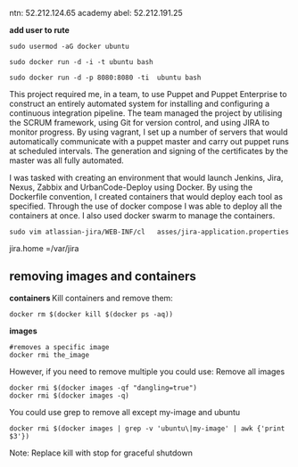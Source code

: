 ntn: 52.212.124.65
academy
abel: 52.212.191.25

<b> add user to rute </b>
	
	sudo usermod -aG docker ubuntu

	sudo docker run -d -i -t ubuntu bash

	sudo docker run -d -p 8080:8080 -ti  ubuntu bash


This project required me, in a team, to use Puppet and Puppet Enterprise to construct an entirely automated system for installing and configuring a continuous integration pipeline. The team managed the project by utilising the SCRUM framework, using Git for version control, and using JIRA to monitor progress. By using vagrant, I set up a number of servers that would automatically communicate with a puppet master and carry out puppet runs at scheduled intervals. The generation and signing of the certificates by the master was all fully automated. 

I was tasked with creating an environment that would launch Jenkins, Jira, Nexus, Zabbix and UrbanCode-Deploy using Docker. By using the Dockerfile convention, I created containers that would deploy each tool as specified. Through the use of docker compose I was able to deploy all the containers at once. I also used docker swarm to manage the containers. 

	sudo vim atlassian-jira/WEB-INF/cl   asses/jira-application.properties

jira.home =/var/jira 

<h2><b> removing images and containers </b></h2>
<b>containers </b>
Kill containers and remove them:

	docker rm $(docker kill $(docker ps -aq))

<b>images</b>

	#removes a specific image
	docker rmi the_image     
	
However, if you need to remove multiple you could use:
Remove all images

 	docker rmi $(docker images -qf "dangling=true")
 	docker rmi $(docker images -q)

You could use grep to remove all except my-image and ubuntu

  	docker rmi $(docker images | grep -v 'ubuntu\|my-image' | awk {'print $3'})
  	
Note: Replace kill with stop for graceful shutdown




